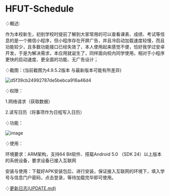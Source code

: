 # HFUT-Schedule

♢概述:

作为本校新生，初到学校时提前了解到大家常用的可以查看课表、成绩、考试等信息的是一个微信小程序，但小程序存在开屏广告，并且冷启动加载速度较慢，而且功能较少，且多数功能接口已经失效了，本人使用起来感觉不便，恰好我学过安卓开发，于是为解决需求，本应用就诞生了，同样面向校内同学使用，相对于小程序更快的启动速度、更全面的功能、无广告设计；

♢截图：(当前截图为4.9.5.2版本 与最新版本可能有所差异)

![d5f39cb24992787de5bebca916a46d4](https://github.com/user-attachments/assets/b943cf4f-6fe1-47ff-9eaa-6c4aba9bc8fd)


♢权限：

1.网络请求（获取数据）

2.读写日历（将事项作为日程写入日历）

♢功能：

![image](https://github.com/Chiu-xaH/HFUT-Schedule/assets/116127902/421e3664-1cc9-485b-81ed-52354c9c79a4)

♢使用：

环境要求：ARM架构，支持64 Bit软件、搭载Android 5.0 （SDK 24）以上版本的系统设备，要求设备已接入互联网

安装与使用：下载好APK安装包后，进行安装，保证接入互联网的环境下，填入学号与信息门户密码，点击登录，等待加载完毕即可使用。

♢[更新日志(UPDATE.md)](https://github.com/Chiu-xaH/HFUT-Schedule/blob/main/UPDATE.md)


